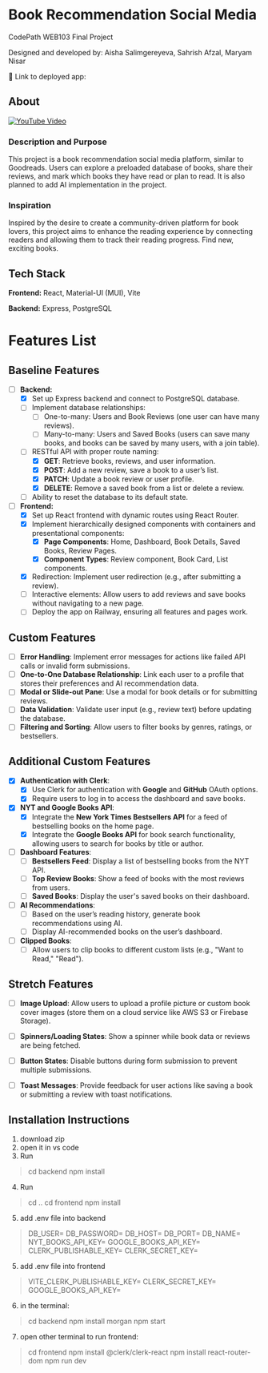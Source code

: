 
# Book Recommendation Social Media

  

CodePath WEB103 Final Project

  

Designed and developed by: Aisha Salimgereyeva, Sahrish Afzal, Maryam Nisar

  

🔗 Link to deployed app:

  

## About

  [![YouTube Video](https://img.youtube.com/vi/CQt7erndSao/0.jpg)](https://youtu.be/CQt7erndSao)


### Description and Purpose

  

This project is a book recommendation social media platform, similar to Goodreads. Users can explore a preloaded database of books, share their reviews, and mark which books they have read or plan to read. It is also planned to add AI implementation in the project. 

  

### Inspiration

  

Inspired by the desire to create a community-driven platform for book lovers, this project aims to enhance the reading experience by connecting readers and allowing them to track their reading progress. Find new, exciting books.

  

## Tech Stack

  

**Frontend:** React, Material-UI (MUI), Vite

  

**Backend:** Express, PostgreSQL

  

# Features List

## Baseline Features
- [ ] **Backend:**
  - [x] Set up Express backend and connect to PostgreSQL database.
  - [ ] Implement database relationships:
    - [ ] One-to-many: Users and Book Reviews (one user can have many reviews).
    - [ ] Many-to-many: Users and Saved Books (users can save many books, and books can be saved by many users, with a join table).
  - [ ] RESTful API with proper route naming:
    - [x] **GET**: Retrieve books, reviews, and user information.
    - [x] **POST**: Add a new review, save a book to a user’s list.
    - [x] **PATCH**: Update a book review or user profile.
    - [x] **DELETE**: Remove a saved book from a list or delete a review.
  - [ ] Ability to reset the database to its default state.

- [ ] **Frontend:**
  - [x] Set up React frontend with dynamic routes using React Router.
  - [x] Implement hierarchically designed components with containers and presentational components:
    - [x] **Page Components**: Home, Dashboard, Book Details, Saved Books, Review Pages.
    - [x] **Component Types**: Review component, Book Card, List components.
  - [x] Redirection: Implement user redirection (e.g., after submitting a review).
  - [ ] Interactive elements: Allow users to add reviews and save books without navigating to a new page.
  - [ ] Deploy the app on Railway, ensuring all features and pages work.

## Custom Features
- [ ] **Error Handling**: Implement error messages for actions like failed API calls or invalid form submissions.
- [ ] **One-to-One Database Relationship**: Link each user to a profile that stores their preferences and AI recommendation data.
- [ ] **Modal or Slide-out Pane**: Use a modal for book details or for submitting reviews.
- [ ] **Data Validation**: Validate user input (e.g., review text) before updating the database.
- [ ] **Filtering and Sorting**: Allow users to filter books by genres, ratings, or bestsellers.

## Additional Custom Features
- [x] **Authentication with Clerk**:
  - [x] Use Clerk for authentication with **Google** and **GitHub** OAuth options.
  - [x] Require users to log in to access the dashboard and save books.

- [x] **NYT and Google Books API**:
  - [x] Integrate the **New York Times Bestsellers API** for a feed of bestselling books on the home page.
  - [x] Integrate the **Google Books API** for book search functionality, allowing users to search for books by title or author.

- [ ] **Dashboard Features**:
  - [ ] **Bestsellers Feed**: Display a list of bestselling books from the NYT API.
  - [ ] **Top Review Books**: Show a feed of books with the most reviews from users.
  - [ ] **Saved Books**: Display the user's saved books on their dashboard.

- [ ] **AI Recommendations**:
  - [ ] Based on the user’s reading history, generate book recommendations using AI.
  - [ ] Display AI-recommended books on the user’s dashboard.

- [ ] **Clipped Books**:
  - [ ] Allow users to clip books to different custom lists (e.g., "Want to Read," "Read").

## Stretch Features
- [ ] **Image Upload**: Allow users to upload a profile picture or custom book cover images (store them on a cloud service like AWS S3 or Firebase Storage).
- [ ] **Spinners/Loading States**: Show a spinner while book data or reviews are being fetched.
- [ ] **Button States**: Disable buttons during form submission to prevent multiple submissions.
- [ ] **Toast Messages**: Provide feedback for user actions like saving a book or submitting a review with toast notifications.

  
## Installation Instructions

1.  download zip
2.  open it in vs code
3.  Run

> cd backend
> npm install


4.  Run
> cd ..
> cd frontend
> npm install

5.  add .env file into backend
> DB_USER=
> DB_PASSWORD=
> DB_HOST=
> DB_PORT=
> DB_NAME= 
> NYT_BOOKS_API_KEY=
> GOOGLE_BOOKS_API_KEY=
> CLERK_PUBLISHABLE_KEY=
>CLERK_SECRET_KEY=

5.  add .env file into frontend
>VITE_CLERK_PUBLISHABLE_KEY=
>CLERK_SECRET_KEY=
>GOOGLE_BOOKS_API_KEY=

6.  in the terminal:

>cd backend
>npm install morgan
>npm start

7.  open other terminal to run frontend:

>cd frontend
>npm install @clerk/clerk-react
>npm install react-router-dom
>npm run dev